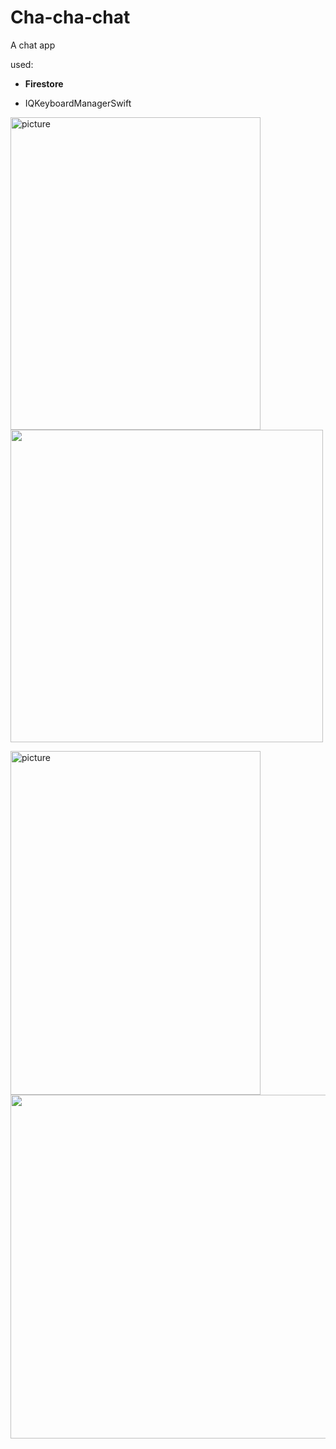 # Cha-cha-chat
A chat app

used:

- **Firestore**


- IQKeyboardManagerSwift

<img width="400" height="500" alt="picture" src="https://user-images.githubusercontent.com/71122864/181179785-d6aa27c7-3a30-49e8-8268-1d79a65b139a.png">       <img height="500" src="https://user-images.githubusercontent.com/71122864/181178197-73b532c0-9bdd-4d97-b875-1c95637ad1e6.png">

<img width="400" height="550" alt="picture" src="https://user-images.githubusercontent.com/71122864/181180173-e53d7a78-15c2-4a81-b47f-a1b0128c7216.png"> <img height="550" src="https://user-images.githubusercontent.com/71122864/181178249-78fb3c78-3f2d-4bdb-8593-b5fb93ba144f.png">
